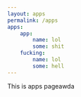 ```yaml
---
layout: apps
permalink: /apps
apps:
    app:
        name: lol
        some: shit
    fucking:
        name: lol
        some: hell  
---
```

This is apps pageawda
